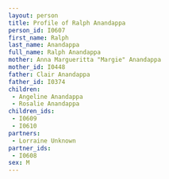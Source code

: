 ```yaml
---
layout: person
title: Profile of Ralph Anandappa
person_id: I0607
first_name: Ralph
last_name: Anandappa
full_name: Ralph Anandappa
mother: Anna Margueritta "Margie" Anandappa
mother_id: I0448
father: Clair Anandappa
father_id: I0374
children:
 - Angeline Anandappa
 - Rosalie Anandappa
children_ids:
 - I0609
 - I0610
partners:
 - Lorraine Unknown
partner_ids:
 - I0608
sex: M
---
```


